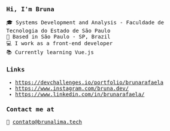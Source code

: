 
<samp>

###  Hi, I'm Bruna 

🎓 Systems Development and Analysis - Faculdade de Tecnologia do Estado de São Paulo <br />
📍 Based in São Paulo - SP, Brazil <br />
💻 I work as a front-end developer<br />
📚 Currently learning Vue.js <br />

### Links 

- https://devchallenges.io/portfolio/brunarafaela <br />
- https://www.instagram.com/bruna.dev/ <br />
- https://www.linkedin.com/in/brunarafaela/ <br />


### Contact me at

📧 contato@brunalima.tech
</samp>

